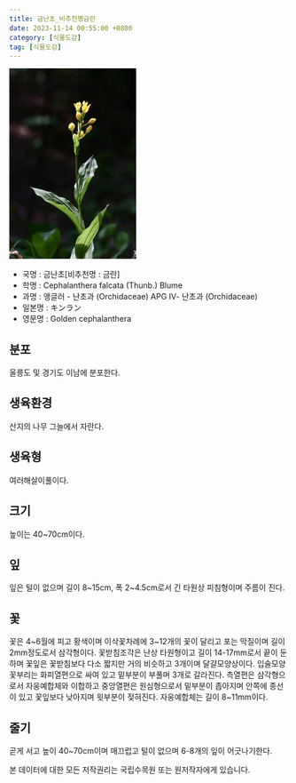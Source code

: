 ```yaml
---
title: 금난초_비추천명금란
date: 2023-11-14 00:55:00 +0800
category: [식물도감]
tag: [식물도감]
---
```




![금난초[비추천명 : 금란]](/assets/img/fileUpload/plants/basic/Orchidaceae/Cephalanthera/15297/15297_1_th2.jpg)
- 국명 : 금난초[비추천명 : 금란]
- 학명 : Cephalanthera falcata (Thunb.) Blume
- 과명 : 앵글러 - 난초과 (Orchidaceae) APG Ⅳ- 난초과 (Orchidaceae)
- 일본명 : キンラン
- 영문명 : Golden cephalanthera


## 분포
울릉도 및 경기도 이남에 분포한다.
## 생육환경
산지의 나무 그늘에서 자란다.
## 생육형
여러해살이풀이다.
## 크기
높이는 40~70cm이다.
## 잎
잎은 털이 없으며 길이 8~15cm, 폭 2~4.5cm로서 긴 타원상 피침형이며 주름이 진다.
## 꽃
꽃은 4~6월에 피고 황색이며 이삭꽃차례에 3~12개의 꽃이 달리고 포는 막질이며 길이 2mm정도로서 삼각형이다. 꽃받침조각은 난상 타원형이고 길이 14-17mm로서 끝이 둔하며 꽃잎은 꽃받침보다 다소 짧지만 거의 비슷하고 3개이며 달걀모양상이다. 입술모양꽃부리는 화피열편으로 싸여 있고 밑부분이 부풀며 3개로 갈라진다. 측열편은 삼각형으로서 자웅예합체와 이합하고 중앙열편은 원심형으로서 밑부분이 좁아지며 안쪽에 종선이 있고 꽃잎보다 낮아지며 윗부분이 젖혀진다. 자웅예합체는 길이 8~11mm이다.
## 줄기
곧게 서고 높이 40~70cm이며 매끄럽고 털이 없으며 6-8개의 잎이 어긋나기한다.






본 데이터에 대한 모든 저작권리는 국립수목원 또는 원저작자에게 있습니다.
